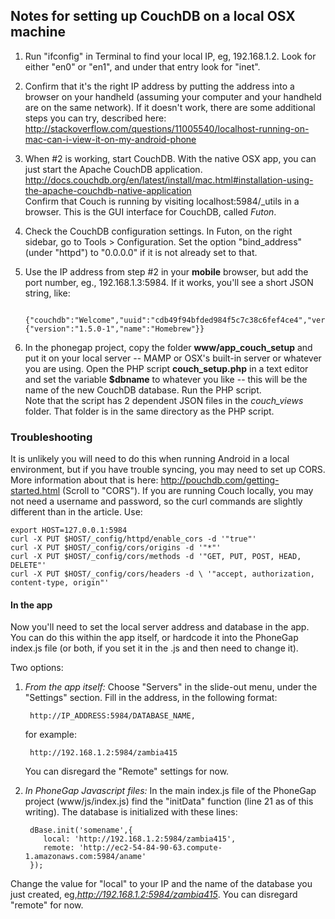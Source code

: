 ## Notes for setting up CouchDB on a local OSX machine

1. Run "ifconfig" in Terminal to find your local IP, eg, 192.168.1.2. Look for either "en0" or "en1", and under that entry look for "inet".

2. Confirm that it's the right IP address by putting the address into a browser on your handheld (assuming your computer and your handheld are on the same network). If it doesn't work, there are some additional steps you can try, described here: <http://stackoverflow.com/questions/11005540/localhost-running-on-mac-can-i-view-it-on-my-android-phone>

3. When #2 is working, start CouchDB. With the native OSX app, you can just start the Apache CouchDB application.   
<http://docs.couchdb.org/en/latest/install/mac.html#installation-using-the-apache-couchdb-native-application>   
Confirm that Couch is running by visiting localhost:5984/_utils in a browser. This is the GUI interface for CouchDB, called *Futon*.
	
4. Check the CouchDB configuration settings. In Futon, on the right sidebar, go to Tools > Configuration. Set the option "bind_address" (under "httpd") to "0.0.0.0" if it is not already set to that.

5. Use the IP address from step #2 in your **mobile** browser, but add the port number, eg., 192.168.1.3:5984. If it works, you'll see a short JSON string, like:

		{"couchdb":"Welcome","uuid":"cdb49f94bfded984f5c7c38c6fef4ce4","version":"1.5.0","vendor":{"version":"1.5.0-1","name":"Homebrew"}}

6. In the phonegap project, copy the folder **www/app_couch_setup** and put it on your local server -- MAMP or OSX's built-in server or whatever you are using. Open the PHP script **couch_setup.php** in a text editor and set the variable **$dbname** to whatever you like -- this will be the name of the new CouchDB database. Run the PHP script.    
Note that the script has 2 dependent JSON files in the *couch_views* folder. That folder is in the same directory as the PHP script.


### Troubleshooting
It is unlikely you will need to do this when running Android in a local environment, but if you have trouble syncing, you may need to set up CORS. More information about that is here: http://pouchdb.com/getting-started.html (Scroll to "CORS"). If you are running Couch locally, you may not need a username and password, so the curl commands are slightly different than in the article. Use:

	export HOST=127.0.0.1:5984
	curl -X PUT $HOST/_config/httpd/enable_cors -d '"true"'
	curl -X PUT $HOST/_config/cors/origins -d '"*"'
	curl -X PUT $HOST/_config/cors/methods -d '"GET, PUT, POST, HEAD, DELETE"'
	curl -X PUT $HOST/_config/cors/headers -d \ '"accept, authorization, content-type, origin"'

#### In the app
Now you'll need to set the local server address and database in the app. You can do this within the app itself, or hardcode it into the PhoneGap index.js file (or both, if you set it in the .js and then need to change it).

Two options:

1. *From the app itself:* Choose "Servers" in the slide-out menu, under the "Settings" section. Fill in the address, in the following format:

		http://IP_ADDRESS:5984/DATABASE_NAME, 
	for example:
	
		http://192.168.1.2:5984/zambia415 
	You can disregard the "Remote" settings for now.

2. *In PhoneGap Javascript files:* In the main index.js file of the PhoneGap project (www/js/index.js) find the "initData" function (line 21 as of this writing). The database is initialized with these lines: 

		dBase.init('somename',{
		   local: 'http://192.168.1.2:5984/zambia415',
		   remote: 'http://ec2-54-84-90-63.compute-1.amazonaws.com:5984/aname'
		});
Change the value for "local" to your IP and the name of the database you just created, eg,*http://192.168.1.2:5984/zambia415*. You can disregard "remote" for now.
